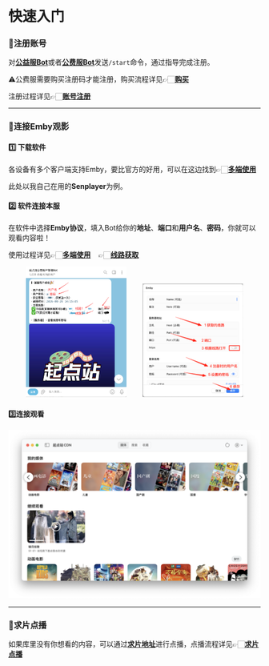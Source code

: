 # 快速入门

### 🙎注册账号

对[**公益服Bot**](https://t.me/tdck_emby_create_bot)或者[**公费服Bot**](https://t.me/StartTdckBot)发送`/start`命令，通过指导完成注册。

⚠️公费服需要购买注册码才能注册，购买流程详见👉🏻[**购买**](Register.md#购买)

注册过程详见👉🏻[**账号注册**](Register.md#账号注册)

---

### 🔗连接Emby观影

#### 1️⃣ 下载软件

各设备有多个客户端支持Emby，要比官方的好用，可以在这边找到👉🏻[**多端使用**](UserGuide.md)

此处以我自己在用的**Senplayer**为例。

#### 2️⃣ 软件连接本服

在软件中选择**Emby协议**，填入Bot给你的**地址**、**端口**和**用户名**、**密码**，你就可以观看内容啦！

使用过程详见👉🏻[**多端使用**](UserGuide.md)&nbsp;&nbsp;&nbsp;&nbsp;👉🏻[**线路获取**](Register.md#线路获取)

<div align="center">
<img src="/public/assets/use/QuickStart/fast1.png" alt="fast1" width="40%" height="40%" />&nbsp;&nbsp;&nbsp;&nbsp;&nbsp;&nbsp;&nbsp;&nbsp;<img src="/public/assets/use/QuickStart/fast2.png" alt="fast2" width="40%" height="40%" />
</div>

#### 3️⃣连接观看

![fast3](/public/assets/use/QuickStart/fast3.png)

---

### 🎦求片点播

如果库里没有你想看的内容，可以通过[**求片地址**](https://create.startednow.org/)进行点播，点播流程详见👉🏻[**求片点播**]()


